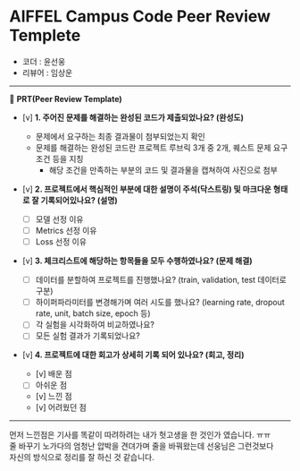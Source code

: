 
# AIFFEL Campus Code Peer Review Templete
- 코더 : 윤선웅
- 리뷰어 : 임상운

---
     
🔑 **PRT(Peer Review Template)**
- [v]  **1. 주어진 문제를 해결하는 완성된 코드가 제출되었나요? (완성도)**
    - 문제에서 요구하는 최종 결과물이 첨부되었는지 확인
    - 문제를 해결하는 완성된 코드란 프로젝트 루브릭 3개 중 2개, 
    퀘스트 문제 요구조건 등을 지칭
        - 해당 조건을 만족하는 부분의 코드 및 결과물을 캡쳐하여 사진으로 첨부

- [v]  **2. 프로젝트에서 핵심적인 부분에 대한 설명이 주석(닥스트링) 및 마크다운 형태로 잘 기록되어있나요? (설명)**
    - [ ]  모델 선정 이유
    - [ ]  Metrics 선정 이유
    - [ ]  Loss 선정 이유

- [v]  **3. 체크리스트에 해당하는 항목들을 모두 수행하였나요? (문제 해결)**
    - [ ]  데이터를 분할하여 프로젝트를 진행했나요? (train, validation, test 데이터로 구분)
    - [ ]  하이퍼파라미터를 변경해가며 여러 시도를 했나요? (learning rate, dropout rate, unit, batch size, epoch 등)
    - [ ]  각 실험을 시각화하여 비교하였나요?
    - [ ]  모든 실험 결과가 기록되었나요?

- [v]  **4. 프로젝트에 대한 회고가 상세히 기록 되어 있나요? (회고, 정리)**
    - [v]  배운 점
    - [ ]  아쉬운 점
    - [v]  느낀 점
    - [v]  어려웠던 점


---

 먼저 느낀점은 기사를 똑같이 따려하려는 내가 헛고생을 한 것인가 였습니다. ㅠㅠ  
줄 바꾸기 노가다의 엄청난 압박을 견뎌가며 줄을 바꿔왔는데 선웅님은 그런것보다  
자신의 방식으로 정리를 잘 하신 것 같습니다.
